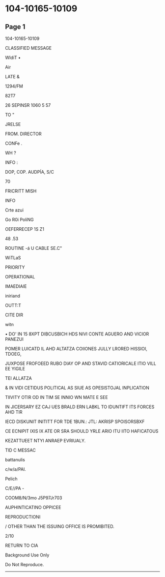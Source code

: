 # 104-10165-10109

## Page 1

104-10165-10109

CLASSIFIED MESSAGE

WIdiT •

Air

LATE &

1294/FM

82T7

26 SEPINSR 1060 5 57

TO "

JRELSE

FROM. DIRECTOR

CONFe .

WH ?

INFO :

DOP, COP. AUDPÍA, S/C

70

FRICRITT MISH

INFO

Crte azui

Go R0i PoliNG

OEFERRECEP 1S Z1

48 .53

ROUTINE -á U CABLE SE.C"

WiTLaS

PRIORITY

OPERATIONAL

IMAEDIAIE

iniriand

OUTT:T

CITE DIR

witn

• DO' IN 15 8XPT DIBCUSBICH HDS NIVI CONTE AGUERO AND VICIOR PANEZUI

POMER LUICATD IL AHD ALTATZA COIIONES JULLY LRORED HISSIOI, TDOEG,

JUXPOSE FROFOEED RUBO DIAY OP AND STAVID CATIORICALE ITIO VILL EE YIGILE

TEI ALLATZA

& IN VIDI CETIDUS POLITICAL AS SIUE AS OPESISTOJAL INPLICATION

TIIVITY OTIR OD IN TIM SE INNIO WN MATE E SEE

IN JICERSARY EZ CAJ UES BRALD ERN LABKL TO IDUNTIFT ITS FORCES AHD TIR

IECD DISKUNIT INITITT FOR TDE 1BUN.: JTL: AKRISP SPOISORSBXF

CE ECNIPIT IXIS IX ATE OR SRA SHOULD YRLE ARIO ITU IITO HAFICATOUS

KEZATTUEET NTYI ANRAEP EVRIUALY.

TID C MESSAC

battanulis

c/w/a/PAl.

Pelich

C/E//PA -

COOM8/N/3mo J5P97Jr703

AUPHINTICATINO OPPICEE

REPRODUCTIONI

/ OTHER THAN THE ISSUING OFFICE IS PROMIBITED.

2/10

RETURN TO CIA

Background Use Only

Do Not Reproduce.

---

